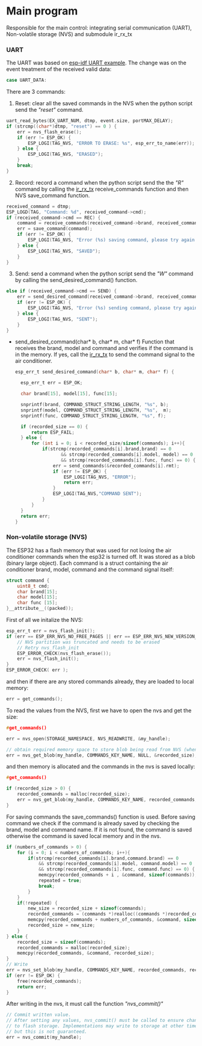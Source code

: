 # Main program

Responsible for the main control: integrating serial communication (UART), Non-volatile storage (NVS) and submodule ir_rx_tx

### UART
The UART was based on [esp-idf UART example](https://github.com/espressif/esp-idf/blob/master/examples/peripherals/uart/uart_events/main/uart_events_example_main.c).
The change was on the event treatment of the received valid data:

```C
case UART_DATA:
```

There are 3 commands:
1. Reset: clear all the saved commands in the NVS when the python script send the _"reset"_ command.

```C
uart_read_bytes(EX_UART_NUM, dtmp, event.size, portMAX_DELAY);
if (strcmp((char*)dtmp, "reset") == 0 ) {
    err = nvs_flash_erase();
    if (err != ESP_OK) {
        ESP_LOGI(TAG_NVS, "ERR0R TO ERASE: %s", esp_err_to_name(err));
    } else {
        ESP_LOGI(TAG_NVS, "ERASED");
    }
    break;
}
```

2. Record: record a command when the python script send the the _"R"_ command by calling the [ir_rx_tx](https://github.com/andreyuki/ir_tx_rx) receive_commands function and then NVS save_command function.

```C
received_command = dtmp;
ESP_LOGD(TAG, "Command: %d", received_command->cmd);
if (received_command->cmd == REC) {
    command = receive_commands(received_command->brand, received_command->model, received_command->func);
    err = save_command(command);
    if (err != ESP_OK) {
        ESP_LOGI(TAG_NVS, "Error (%s) saving command, please try again!\n", esp_err_to_name(err));
    } else {
        ESP_LOGI(TAG_NVS, "SAVED");
    }
} 
```

3. Send: send a command when the python script send the _"W"_ command by calling the send_desired_command() function.

```C
else if (received_command->cmd == SEND) {
    err = send_desired_command(received_command->brand, received_command->model, received_command->func);
    if (err != ESP_OK) {
        ESP_LOGI(TAG_NVS, "Error (%s) sending command, please try again!\n", esp_err_to_name(err));
    } else {
        ESP_LOGI(TAG_NVS, "SENT");
    }
} 
```
* send_desired_command(char* b, char* m, char* f)
Function that receives the brand, model and command and verifies if the command is in the memory. If yes, call the [ir_rx_tx](https://github.com/andreyuki/ir_tx_rx) to send the command signal to the air conditioner.

  ```C
  esp_err_t send_desired_command(char* b, char* m, char* f) {

    esp_err_t err = ESP_OK;

    char brand[15], model[15], func[15];

	snprintf(brand, COMMAND_STRUCT_STRING_LENGTH, "%s", b);
	snprintf(model, COMMAND_STRUCT_STRING_LENGTH, "%s",  m);
	snprintf(func, COMMAND_STRUCT_STRING_LENGTH, "%s", f);

    if (recorded_size == 0) {
    	return ESP_FAIL;
    } else {
        for (int i = 0; i < recorded_size/sizeof(commands); i++){
        	if(strcmp(recorded_commands[i].brand,brand) == 0
     			   && strcmp(recorded_commands[i].model, model) == 0
     			   && strcmp(recorded_commands[i].func, func) == 0) {
        		err = send_commands(&recorded_commands[i].rmt);
                if (err != ESP_OK) {
                	ESP_LOGI(TAG_NVS, "ERROR");
                	return err;
                }
                ESP_LOGI(TAG_NVS,"COMMAND SENT");
        	}
        }
    }
    return err;
  }
  ```

### Non-volatile storage (NVS)
The ESP32 has a flash memory that was used for not losing the air conditioner commands when the esp32 is turned off. It was stored as a blob (binary large object).
Each command is a struct containing the air conditioner brand, model, command and the command signal itself:

```C
struct command {
	uint8_t cmd;
	char brand[15];
	char model[15];
	char func [15];
}__attribute__((packed));
```

First of all we initalize the NVS:
```C
esp_err_t err = nvs_flash_init();
if (err == ESP_ERR_NVS_NO_FREE_PAGES || err == ESP_ERR_NVS_NEW_VERSION_FOUND) {
    // NVS partition was truncated and needs to be erased
    // Retry nvs_flash_init
    ESP_ERROR_CHECK(nvs_flash_erase());
    err = nvs_flash_init();
}
ESP_ERROR_CHECK( err );
```

and then if there are any stored commands already, they are loaded to local memory:

```C
err = get_commands();
```

To read the values from the NVS, first we have to open the nvs and get the size:

```C
#get_commands()

err = nvs_open(STORAGE_NAMESPACE, NVS_READWRITE, &my_handle);

// obtain required memory space to store blob being read from NVS (when 3rd parameter is NULL)
err = nvs_get_blob(my_handle, COMMANDS_KEY_NAME, NULL, &recorded_size);
```

and then memory is allocated and the commands in the nvs is saved locally:

```C
#get_commands()

if (recorded_size > 0) {
    recorded_commands = malloc(recorded_size);
    err = nvs_get_blob(my_handle, COMMANDS_KEY_NAME, recorded_commands, &recorded_size);
}
```

For saving commands the save_commands() function is used. Before saving command we check if the command is already saved by checking the brand, model and command name. If it is not found, the command is saved otherwise the command is saved local memory and in the nvs.

```C
if (numbers_of_commands > 0) {
    for (i = 0; i < numbers_of_commands; i++){
        if(strcmp(recorded_commands[i].brand,command.brand) == 0
            && strcmp(recorded_commands[i].model, command.model) == 0
            && strcmp(recorded_commands[i].func, command.func) == 0) {
            memcpy(recorded_commands + i , &command, sizeof(commands));
            repeated = true;
            break;
        }
    }
    if(!repeated) {
        new_size = recorded_size + sizeof(commands);
        recorded_commands = (commands *)realloc((commands *)recorded_commands, new_size);
        memcpy(recorded_commands + numbers_of_commands, &command, sizeof(commands));
        recorded_size = new_size;
    }
} else {
    recorded_size = sizeof(commands);
    recorded_commands = malloc(recorded_size);
    memcpy(recorded_commands, &command, recorded_size);
}
// Write
err = nvs_set_blob(my_handle, COMMANDS_KEY_NAME, recorded_commands, recorded_size);
if (err != ESP_OK) {
    free(recorded_commands);
    return err;
}
```
After writing in the nvs, it must call the function _"nvs_commit()"_

```C
// Commit written value.
// After setting any values, nvs_commit() must be called to ensure changes are written
// to flash storage. Implementations may write to storage at other times,
// but this is not guaranteed.
err = nvs_commit(my_handle);
```
